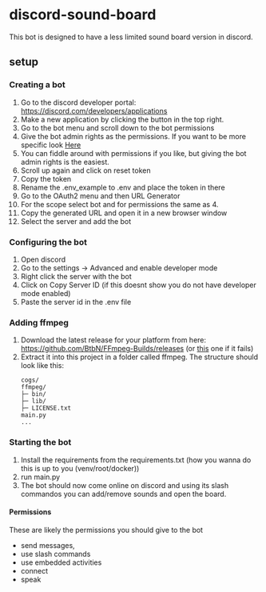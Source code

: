 # discord-sound-board

This bot is designed to have a less limited sound board version in discord.

## setup

### Creating a bot

1. Go to the discord developer portal: https://discord.com/developers/applications
2. Make a new application by clicking the button in the top right.
3. Go to the bot menu and scroll down to the bot permissions
4. Give the bot admin rights as the permissions. If you want to be more specific look [Here](#permissions)
5. You can fiddle around with permissions if you like, but giving the bot admin rights is the easiest.
6. Scroll up again and click on reset token
7. Copy the token
8. Rename the .env_example to .env and place the token in there
9. Go to the OAuth2 menu and then URL Generator
10. For the scope select bot and for permissions the same as 4.
11. Copy the generated URL and open it in a new browser window
12. Select the server and add the bot

### Configuring the bot

1. Open discord
2. Go to the settings -> Advanced and enable developer mode
3. Right click the server with the bot
4. Click on Copy Server ID (if this doesnt show you do not have developer mode enabled)
5. Paste the server id in the .env file

### Adding ffmpeg

1. Download the latest release for your platform from here: https://github.com/BtbN/FFmpeg-Builds/releases (or [this](https://github.com/BtbN/FFmpeg-Builds/releases/tag/autobuild-2023-09-22-12-51) one if it fails)
2. Extract it into this project in a folder called ffmpeg. The structure should look like this:
   ```
   cogs/
   ffmpeg/
   ├─ bin/
   ├─ lib/
   ├─ LICENSE.txt
   main.py
   ...
   ```

### Starting the bot

1. Install the requirements from the requirements.txt (how you wanna do this is up to you (venv/root/docker))
2. run main.py
3. The bot should now come online on discord and using its slash commandos you can add/remove sounds and open the board.

#### Permissions

These are likely the permissions you should give to the bot

- send messages,
- use slash commands
- use embedded activities
- connect
- speak
